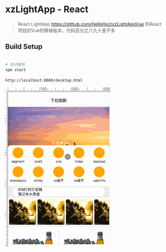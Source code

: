 # xzLightApp - React

> React LightApp
https://github.com/HelloHxz/xzLightAppVue 的React项目的Vue的移植版本，代码百分之八九十差不多

## Build Setup

``` bash

# 启动服务
npm start

http://localhost:8080/desktop.html

```

![Alt text](https://github.com/HelloHxz/xzLightApp/blob/master/Screenshots/2.gif)

